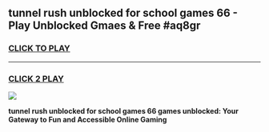 
## tunnel rush unblocked for school games 66 - Play Unblocked Gmaes & Free #aq8gr
<h3>
<a href="https://premium.freeplayer.one?title=tunnel_rush_unblocked_for_school_games_66&ref=03M">CLICK TO PLAY</a></h3>
<hr>

<h3>
<a href="https://premium.freeplayer.one?title=tunnel_rush_unblocked_for_school_games_66&ref=03M">CLICK 2 PLAY</a>
  
</h3>

<a href="https://premium.freeplayer.one?title=tunnel_rush_unblocked_for_school_games_66&ref=03M"><img src="https://clearcache.store/games.png"></a>


**tunnel rush unblocked for school games 66 games unblocked: Your Gateway to Fun and Accessible Online Gaming**
